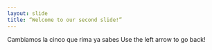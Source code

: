 ```yaml
---
layout: slide
title: “Welcome to our second slide!”
---
```

Cambiamos la cinco que rima ya sabes
Use the left arrow to go back!


